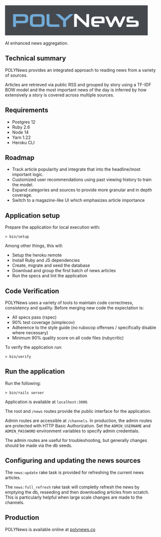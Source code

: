 ![](logo.png)

AI enhanced news aggregation.


## Technical summary
POLYNews provides an integrated approach to reading news from a variety of
sources.

Articles are retrieved via public RSS and grouped by story using a TF-IDF BOW
model and the most important news of the day is inferred by how extensively a
story is covered across multiple sources.


## Requirements
- Postgres 12
- Ruby 2.6
- Node 14
- Yarn 1.22
- Heroku CLI


## Roadmap
- Track article popularity and integrate that into the headline/most important logic.
- Customized user recommendations using past viewing history to train the model.
- Expand categories and sources to provide more granular and in depth coverage.
- Switch to a magazine-like UI which emphasizes article importance


## Application setup
Prepare the application for local execution with:
```
> bin/setup
```

Among other things, this will:
- Setup the heroku remote
- Install Ruby and JS dependencies
- Create, migrate and seed the database
- Download and group the first batch of news articles
- Run the specs and lint the application


## Code Verification
POLYNews uses a variety of tools to maintain code correctness, consistency
and quality. Before merging new code the expectation is:
- All specs pass (rspec)
- 90% test coverage (simplecov)
- Adherence to the style guide (no rubocop offenses / specifically disable where necessary)
- Minimum 90% quality score on all code files (rubycritic)

To verify the application run:
```
> bin/verify
```


## Run the application
Run the following:
```
> bin/rails server
```

Application is available at `localhost:3000`.

The root and `/news` routes provide the public interface for the application.

Admin routes are accessible at `/channels`. In production, the admin routes are
protected with HTTP Basic Authorization. Set the `ADMIN_USERNAME` and
`ADMIN_PASSWORD` environment variables to specify admin credentials.

The admin routes are useful for troubleshooting, but generally changes should be
made via the db seeds.


## Configuring and updating the news sources
The `news:update` rake task is provided for refreshing the current news articles.

The `news:full_refresh` rake task will completly refresh the news by emptying 
the db, reseeding and then downloading articles from scratch. This is particularly
helpful when large scale changes are made to the channels.


## Production
POLYNews is available online at [polynews.co](polynews.co)

